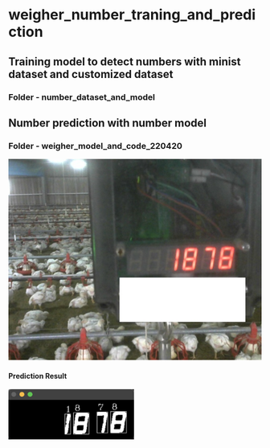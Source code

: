 # weigher_number_traning_and_prediction
## Training model to detect numbers with minist dataset and customized dataset
### Folder - number_dataset_and_model

## Number prediction with number model
### Folder - weigher_model_and_code_220420
<img src="weigher_model_and_code_220420/weigher/103.124.74.8_7105_2022-04-19-10-31-09.jpg" width=600 height=400></img>
#### Prediction Result
<img src="images/result.png" width=250 height=100></img>

